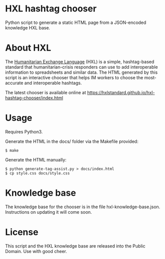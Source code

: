 HXL hashtag chooser
===================

Python script to generate a static HTML page from a JSON-encoded knowledge HXL base.

# About HXL
The [Humanitarian Exchange Language](http://hxlstandard.org) (HXL) is a simple, hashtag-based standard that humanitarian-crisis responders can use to add interoperable information to spreadsheets and similar data. The HTML generated by this script is an interactive chooser that helps IM workers to choose the most-accurate and interoperable hashtags.

The latest chooser is available online at https://hxlstandard.github.io/hxl-hashtag-chooser/index.html

# Usage
Requires Python3.

Generate the HTML in the docs/ folder via the Makefile provided:

    $ make
    
Generate the HTML manually:

    $ python generate-tag-assist.py > docs/index.html
    $ cp style.css docs/style.css
    
# Knowledge base
The knowledge base for the chooser is in the file hxl-knowledge-base.json. Instructions on updating it will come soon.

# License
This script and the HXL knowledge base are released into the Public Domain. Use with good cheer.

